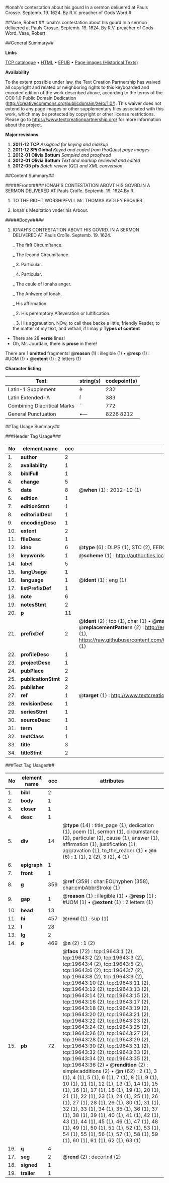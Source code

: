#Ionah's contestation about his gourd In a sermon deliuered at Pauls Crosse. Septemb. 19. 1624. By R.V. preacher of Gods Word.#

##Vase, Robert.##
Ionah's contestation about his gourd In a sermon deliuered at Pauls Crosse. Septemb. 19. 1624. By R.V. preacher of Gods Word.
Vase, Robert.

##General Summary##

**Links**

[TCP catalogue](http://www.ota.ox.ac.uk/tcp/)  • 
[HTML](http://tei.it.ox.ac.uk/tcp/Texts-HTML/free/A14/A14278.html)  • 
[EPUB](http://tei.it.ox.ac.uk/tcp/Texts-EPUB/free/A14/A14278.epub) • 
[Page images (Historical Texts)](https://historicaltexts.jisc.ac.uk/eebo-99854234e)

**Availability**

To the extent possible under law, the Text Creation Partnership has waived all copyright and related or neighboring rights to this keyboarded and encoded edition of the work described above, according to the terms of the CC0 1.0 Public Domain Dedication (http://creativecommons.org/publicdomain/zero/1.0/). This waiver does not extend to any page images or other supplementary files associated with this work, which may be protected by copyright or other license restrictions. Please go to https://www.textcreationpartnership.org/ for more information about the project.

**Major revisions**

1. __2011-12__ __TCP__ *Assigned for keying and markup*
1. __2011-12__ __SPi Global__ *Keyed and coded from ProQuest page images*
1. __2012-01__ __Olivia Bottum__ *Sampled and proofread*
1. __2012-01__ __Olivia Bottum__ *Text and markup reviewed and edited*
1. __2012-05__ __pfs__ *Batch review (QC) and XML conversion*

##Content Summary##

#####Front#####
IONAH'S CONTESTATION ABOVT HIS GOVRD.IN A SERMON DELIVERED AT Pauls Croſſe. Septemb. 19. 1624.By R. 
1. TO THE RIGHT WORSHIPFVLL Mr. THOMAS AVDLEY ESQVIER.

1. Ionah's Meditation vnder his Arbour.

#####Body#####

1. IONAH'S CONTESTATION ABOVT HIS GOVRD. IN A SERMON DELIVERED AT Pauls Croſſe. Septemb. 19. 1624.

    _ The firſt Circumſtance.

    _ The ſecond Circumſtance.

    _ 3. Particular.

    _ 4. Particular.

    _ The cauſe of Ionahs anger.

    _ The Anſwere of Ionah.

    _ His affirmation.

    _ 2. His peremptory Aſſeveration or Iuſtification.

    _ 3. His aggrauation.
NOw, to call thee backe a little, friendly Reader, to the matter of my text, and withall, if I may p
**Types of content**

  * There are 28 **verse** lines!
  * Oh, Mr. Jourdain, there is **prose** in there!

There are 1 **omitted** fragments! 
 @__reason__ (1) : illegible (1)  •  @__resp__ (1) : #UOM (1)  •  @__extent__ (1) : 2 letters (1)

**Character listing**


|Text|string(s)|codepoint(s)|
|---|---|---|
|Latin-1 Supplement|è|232|
|Latin Extended-A|ſ|383|
|Combining             Diacritical Marks|̄|772|
|General Punctuation|•—|8226 8212|

##Tag Usage Summary##

###Header Tag Usage###

|No|element name|occ|attributes|
|---|---|---|---|
|1.|__author__|2||
|2.|__availability__|1||
|3.|__biblFull__|1||
|4.|__change__|5||
|5.|__date__|8| @__when__ (1) : 2012-10 (1)|
|6.|__edition__|1||
|7.|__editionStmt__|1||
|8.|__editorialDecl__|1||
|9.|__encodingDesc__|1||
|10.|__extent__|2||
|11.|__fileDesc__|1||
|12.|__idno__|6| @__type__ (6) : DLPS (1), STC (2), EEBO-CITATION (1), PROQUEST (1), VID (1)|
|13.|__keywords__|1| @__scheme__ (1) : http://authorities.loc.gov/ (1)|
|14.|__label__|5||
|15.|__langUsage__|1||
|16.|__language__|1| @__ident__ (1) : eng (1)|
|17.|__listPrefixDef__|1||
|18.|__note__|6||
|19.|__notesStmt__|2||
|20.|__p__|11||
|21.|__prefixDef__|2| @__ident__ (2) : tcp (1), char (1)  •  @__matchPattern__ (2) : ([0-9\-]+):([0-9IVX]+) (1), (.+) (1)  •  @__replacementPattern__ (2) : http://eebo.chadwyck.com/downloadtiff?vid=$1&page=$2 (1), https://raw.githubusercontent.com/textcreationpartnership/Texts/master/tcpchars.xml#$1 (1)|
|22.|__profileDesc__|1||
|23.|__projectDesc__|1||
|24.|__pubPlace__|2||
|25.|__publicationStmt__|2||
|26.|__publisher__|2||
|27.|__ref__|1| @__target__ (1) : http://www.textcreationpartnership.org/docs/. (1)|
|28.|__revisionDesc__|1||
|29.|__seriesStmt__|1||
|30.|__sourceDesc__|1||
|31.|__term__|1||
|32.|__textClass__|1||
|33.|__title__|3||
|34.|__titleStmt__|2||


###Text Tag Usage###

|No|element name|occ|attributes|
|---|---|---|---|
|1.|__bibl__|2||
|2.|__body__|1||
|3.|__closer__|1||
|4.|__desc__|1||
|5.|__div__|14| @__type__ (14) : title_page (1), dedication (1), poem (1), sermon (1), circumstance (2), particular (2), cause (1), answer (1), affirmation (1), justification (1), aggravation (1), to_the_reader (1)  •  @__n__ (6) : 1 (1), 2 (2), 3 (2), 4 (1)|
|6.|__epigraph__|1||
|7.|__front__|1||
|8.|__g__|359| @__ref__ (359) : char:EOLhyphen (358), char:cmbAbbrStroke (1)|
|9.|__gap__|1| @__reason__ (1) : illegible (1)  •  @__resp__ (1) : #UOM (1)  •  @__extent__ (1) : 2 letters (1)|
|10.|__head__|13||
|11.|__hi__|457| @__rend__ (1) : sup (1)|
|12.|__l__|28||
|13.|__lg__|2||
|14.|__p__|469| @__n__ (2) : 1 (2)|
|15.|__pb__|72| @__facs__ (72) : tcp:19643:1 (2), tcp:19643:2 (2), tcp:19643:3 (2), tcp:19643:4 (2), tcp:19643:5 (2), tcp:19643:6 (2), tcp:19643:7 (2), tcp:19643:8 (2), tcp:19643:9 (2), tcp:19643:10 (2), tcp:19643:11 (2), tcp:19643:12 (2), tcp:19643:13 (2), tcp:19643:14 (2), tcp:19643:15 (2), tcp:19643:16 (2), tcp:19643:17 (2), tcp:19643:18 (2), tcp:19643:19 (2), tcp:19643:20 (2), tcp:19643:21 (2), tcp:19643:22 (2), tcp:19643:23 (2), tcp:19643:24 (2), tcp:19643:25 (2), tcp:19643:26 (2), tcp:19643:27 (2), tcp:19643:28 (2), tcp:19643:29 (2), tcp:19643:30 (2), tcp:19643:31 (2), tcp:19643:32 (2), tcp:19643:33 (2), tcp:19643:34 (2), tcp:19643:35 (2), tcp:19643:36 (2)  •  @__rendition__ (2) : simple:additions (2)  •  @__n__ (62) : 2 (1), 3 (1), 4 (1), 5 (1), 6 (1), 7 (1), 8 (1), 9 (1), 10 (1), 11 (1), 12 (1), 13 (1), 14 (1), 15 (1), 16 (1), 17 (1), 18 (1), 19 (1), 20 (1), 21 (1), 22 (1), 23 (1), 24 (1), 25 (1), 26 (1), 27 (1), 28 (1), 29 (1), 30 (1), 31 (1), 32 (1), 33 (1), 34 (1), 35 (1), 36 (1), 37 (1), 38 (1), 39 (1), 40 (1), 41 (1), 42 (1), 43 (1), 44 (1), 45 (1), 46 (1), 47 (1), 48 (1), 49 (1), 50 (1), 51 (1), 52 (1), 53 (1), 54 (1), 55 (1), 56 (1), 57 (1), 58 (1), 59 (1), 60 (1), 61 (1), 62 (1), 63 (1)|
|16.|__q__|4||
|17.|__seg__|2| @__rend__ (2) : decorInit (2)|
|18.|__signed__|1||
|19.|__trailer__|1||
